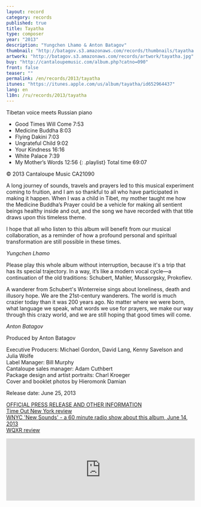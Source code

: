 ```yaml
---
layout: record
category: records
published: true
title: Tayatha
type: composer
year: "2013"
description: "Yungchen Lhamo & Anton Batagov"
thumbnail: "http://batagov.s3.amazonaws.com/records/thumbnails/tayatha.jpg"
artwork: "http://batagov.s3.amazonaws.com/records/artwork/tayatha.jpg"
buy: "http://cantaloupemusic.com/album.php?catno=090"
front: false
teaser: ""
permalink: /en/records/2013/tayatha
itunes: "https://itunes.apple.com/us/album/tayatha/id652964437"
lang: en
l10n: /ru/records/2013/tayatha
---
```


Tibetan voice meets Russian piano

- Good Times Will Come 7:53
- Medicine Buddha 8:03
- Flying Dakini 7:03
- Ungrateful Child 9:02
- Your Kindness 16:16
- White Palace 7:39
- My Mother’s Words 12:56
{: .playlist}
Total time 69:07

© 2013 Cantaloupe Music CA21090

A long journey of sounds, travels and prayers led to this musical experiment coming to fruition, and I am so thankful to all who have participated in making it happen. When I was a child in Tibet, my mother taught me how the Medicine Buddha’s Prayer could be a vehicle for making all sentient beings healthy inside and out, and the song we have recorded with that title draws upon this timeless theme.
 
I hope that all who listen to this album will benefit from our musical collaboration, as a reminder of how a profound personal and spiritual transformation are still possible in these times.
 
_Yungchen Lhamo_

Please play this whole album without interruption, because it's a trip that has its special trajectory. In a way, it’s like a modern vocal cycle—a continuation of the old traditions: Schubert, Mahler, Mussorgsky, Prokofiev.

A wanderer from Schubert's Winterreise sings about loneliness, death and illusory hope. We are the 21st-century wanderers. The world is much crazier today than it was 200 years ago. No matter where we were born, what language we speak, what words we use for prayers, we make our way through this crazy world, and we are still hoping that good times will come.

_Anton Batagov_

Produced by Anton Batagov

Executive Producers:  Michael Gordon, David Lang, Kenny Savelson and Julia Wolfe  
Label Manager: Bill Murphy  
Cantaloupe sales manager: Adam Cuthbert  
Package design and artist portraits:  Charl Kroeger  
Cover and booklet photos by Hieromonk Damian  

Release date: June 25, 2013

[OFFICIAL PRESS RELEASE AND OTHER INFORMATION](http://www.rockpaperscissors.biz/index.cfm/fuseaction/current.press_release/project_id/709.cfm)  
[Time Out New York review](http://www.batagov.com/slova/tayatha_timeout_eng.htm)  
[WNYC 'New Sounds' - a 60 minute radio show about this album, June 14, 2013](http://www.wnyc.org/shows/newsounds/2013/jun/14/)  
[WQXR review](http://www.wqxr.org/#!/articles/q2-album-week/2013/jun/24/yungchen-lhamo-anton-bagatov-tayatha-brings-unadulterated-aural-pleasure/)

<iframe width="100%" height="166" scrolling="no" frameborder="no" src="https://w.soundcloud.com/player/?url=http%3A%2F%2Fapi.soundcloud.com%2Ftracks%2F73210998"></iframe>